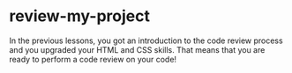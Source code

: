 # review-my-project
In the previous lessons, you got an introduction to the code review process and you upgraded your HTML and CSS skills. That means that you are ready to perform a code review on your code!
